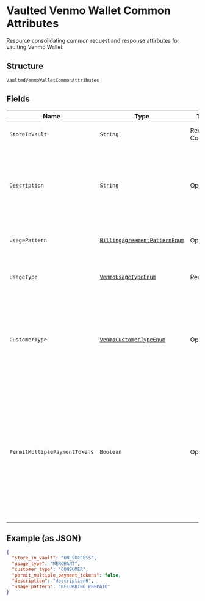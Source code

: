 
# Vaulted Venmo Wallet Common Attributes

Resource consolidating common request and response attirbutes for vaulting Venmo Wallet.

## Structure

`VaultedVenmoWalletCommonAttributes`

## Fields

| Name | Type | Tags | Description | Getter | Setter |
|  --- | --- | --- | --- | --- | --- |
| `StoreInVault` | `String` | Required, Constant | Defines how and when the payment source gets vaulted.<br>**Default**: `"ON_SUCCESS"` | String getStoreInVault() | setStoreInVault(String storeInVault) |
| `Description` | `String` | Optional | The description displayed to Venmo consumer on the approval flow for Venmo, as well as on the Venmo payment token management experience on Venmo.com.<br>**Constraints**: *Minimum Length*: `1`, *Maximum Length*: `128`, *Pattern*: `^[a-zA-Z0-9_'\-., :;\!?"]*$` | String getDescription() | setDescription(String description) |
| `UsagePattern` | [`BillingAgreementPatternEnum`](../../doc/models/billing-agreement-pattern-enum.md) | Optional | Expected business/pricing model for the billing agreement.<br>**Constraints**: *Minimum Length*: `1`, *Maximum Length*: `30` | BillingAgreementPatternEnum getUsagePattern() | setUsagePattern(BillingAgreementPatternEnum usagePattern) |
| `UsageType` | [`VenmoUsageTypeEnum`](../../doc/models/venmo-usage-type-enum.md) | Required | The usage type associated with the Venmo payment token.<br>**Constraints**: *Minimum Length*: `1`, *Maximum Length*: `255`, *Pattern*: `^[0-9A-Z_]+$` | VenmoUsageTypeEnum getUsageType() | setUsageType(VenmoUsageTypeEnum usageType) |
| `CustomerType` | [`VenmoCustomerTypeEnum`](../../doc/models/venmo-customer-type-enum.md) | Optional | The customer type associated with the Venmo payment token. This is to indicate whether the customer acting on the merchant / platform is either a business or a consumer.<br>**Default**: `VenmoCustomerTypeEnum.CONSUMER`<br>**Constraints**: *Minimum Length*: `1`, *Maximum Length*: `255`, *Pattern*: `^[0-9A-Z_]+$` | VenmoCustomerTypeEnum getCustomerType() | setCustomerType(VenmoCustomerTypeEnum customerType) |
| `PermitMultiplePaymentTokens` | `Boolean` | Optional | Create multiple payment tokens for the same payer, merchant/platform combination. Use this when the customer has not logged in at merchant/platform. The payment token thus generated, can then also be used to create the customer account at merchant/platform. Use this also when multiple payment tokens are required for the same payer, different customer at merchant/platform. This helps to identify customers distinctly even though they may share the same Venmo account.<br>**Default**: `false` | Boolean getPermitMultiplePaymentTokens() | setPermitMultiplePaymentTokens(Boolean permitMultiplePaymentTokens) |

## Example (as JSON)

```json
{
  "store_in_vault": "ON_SUCCESS",
  "usage_type": "MERCHANT",
  "customer_type": "CONSUMER",
  "permit_multiple_payment_tokens": false,
  "description": "description6",
  "usage_pattern": "RECURRING_PREPAID"
}
```

